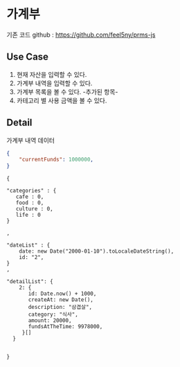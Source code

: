 # 가계부

기존 코드 github : https://github.com/feel5ny/prms-js

## Use Case

1. 현재 자산을 입력할 수 있다.
2. 가계부 내역을 입력할 수 있다.
3. 가계부 목록을 볼 수 있다.
-추가된 항목-
4. 카테고리 별 사용 금액을 볼 수 있다.

## Detail

가계부 내역 데이터

```json
{
	"currentFunds": 1000000,
}
```

```
{
 
"categories" : {
   cafe : 0,
   food : 0,
   culture : 0,
   life : 0
}

,

"dateList" : {
    date: new Date("2000-01-10").toLocaleDateString(),
    id: "2",
}
,

"detailList": {
    2: {
       id: Date.now() + 1000,
       createAt: new Date(),
       description: "삼겹살",
       category: "식사",
       amount: 20000,
       fundsAtTheTime: 9978000,
     }[]
  }

  
}

```
